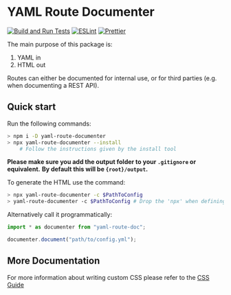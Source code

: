 # YAML Route Documenter

[![Build and Run Tests](https://github.com/damymetzke/yaml-route-doc/workflows/Build%20and%20Run%20Tests/badge.svg?branch=master)](https://github.com/damymetzke/yaml-route-doc/actions?query=workflow%3A%22Build+and+Run+Tests%22)
[![ESLint](https://github.com/damymetzke/yaml-route-doc/workflows/ESLint/badge.svg?branch=master)](https://github.com/damymetzke/yaml-route-doc/actions?query=workflow%3AESLint)
[![Prettier](https://github.com/damymetzke/yaml-route-doc/workflows/Prettier/badge.svg?branch=master)](https://github.com/damymetzke/yaml-route-doc/actions?query=workflow%3APrettier)

The main purpose of this package is:

1. YAML in
2. HTML out

Routes can either be documented for internal use, or for third parties (e.g. when documenting a REST API).

## Quick start

Run the following commands:

```bash
> npm i -D yaml-route-documenter
> npx yaml-route-documenter --install
    # Follow the instructions given by the install tool
```

**Please make sure you add the output folder to your `.gitignore` or equivalent.**
**By default this will be `{root}/output`.**

To generate the HTML use the command:

```bash
> npx yaml-route-documenter -c $PathToConfig
> yaml-route-documenter -c $PathToConfig # Drop the 'npx' when defining it as an npm script
```

Alternatively call it programmatically:

```ts
import * as documenter from "yaml-route-doc";

documenter.document("path/to/config.yml");
```

## More Documentation

For more information about writing custom CSS please refer to the [CSS Guide](./doc/cssGuide.md)
